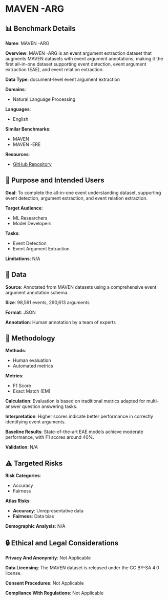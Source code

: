 # MAVEN -ARG

## 📊 Benchmark Details

**Name**: MAVEN -ARG

**Overview**: MAVEN -ARG is an event argument extraction dataset that augments MAVEN datasets with event argument annotations, making it the first all-in-one dataset supporting event detection, event argument extraction (EAE), and event relation extraction.

**Data Type**: document-level event argument extraction

**Domains**:
- Natural Language Processing

**Languages**:
- English

**Similar Benchmarks**:
- MAVEN
- MAVEN -ERE

**Resources**:
- [GitHub Repository](https://github.com/THU-KEG/MAVEN-Argument)

## 🎯 Purpose and Intended Users

**Goal**: To complete the all-in-one event understanding dataset, supporting event detection, argument extraction, and event relation extraction.

**Target Audience**:
- ML Researchers
- Model Developers

**Tasks**:
- Event Detection
- Event Argument Extraction

**Limitations**: N/A

## 💾 Data

**Source**: Annotated from MAVEN datasets using a comprehensive event argument annotation schema.

**Size**: 98,591 events, 290,613 arguments

**Format**: JSON

**Annotation**: Human annotation by a team of experts

## 🔬 Methodology

**Methods**:
- Human evaluation
- Automated metrics

**Metrics**:
- F1 Score
- Exact Match (EM)

**Calculation**: Evaluation is based on traditional metrics adapted for multi-answer question answering tasks.

**Interpretation**: Higher scores indicate better performance in correctly identifying event arguments.

**Baseline Results**: State-of-the-art EAE models achieve moderate performance, with F1 scores around 40%.

**Validation**: N/A

## ⚠️ Targeted Risks

**Risk Categories**:
- Accuracy
- Fairness

**Atlas Risks**:
- **Accuracy**: Unrepresentative data
- **Fairness**: Data bias

**Demographic Analysis**: N/A

## 🔒 Ethical and Legal Considerations

**Privacy And Anonymity**: Not Applicable

**Data Licensing**: The MAVEN dataset is released under the CC BY-SA 4.0 license.

**Consent Procedures**: Not Applicable

**Compliance With Regulations**: Not Applicable
